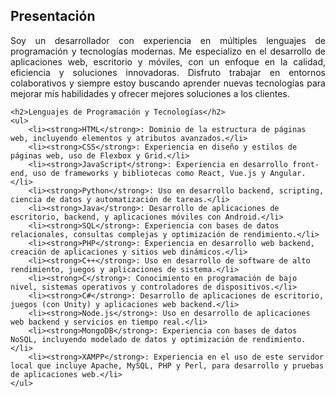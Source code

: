 <!DOCTYPE html>
<html>
<head>
    <style>
        p {
            text-align: justify;
        }
    </style>
</head>
<body>
    <h2>Presentación</h2>
    <p>Soy un desarrollador con experiencia en múltiples lenguajes de programación y tecnologías modernas. Me especializo en el desarrollo de aplicaciones web, escritorio y móviles, con un enfoque en la calidad, eficiencia y soluciones innovadoras. Disfruto trabajar en entornos colaborativos y siempre estoy buscando aprender nuevas tecnologías para mejorar mis habilidades y ofrecer mejores soluciones a los clientes.</p>
    
    <h2>Lenguajes de Programación y Tecnologías</h2>
    <ul>
        <li><strong>HTML</strong>: Dominio de la estructura de páginas web, incluyendo elementos y atributos avanzados.</li>
        <li><strong>CSS</strong>: Experiencia en diseño y estilos de páginas web, uso de Flexbox y Grid.</li>
        <li><strong>JavaScript</strong>: Experiencia en desarrollo front-end, uso de frameworks y bibliotecas como React, Vue.js y Angular.</li>
        <li><strong>Python</strong>: Uso en desarrollo backend, scripting, ciencia de datos y automatización de tareas.</li>
        <li><strong>Java</strong>: Desarrollo de aplicaciones de escritorio, backend, y aplicaciones móviles con Android.</li>
        <li><strong>SQL</strong>: Experiencia con bases de datos relacionales, consultas complejas y optimización de rendimiento.</li>
        <li><strong>PHP</strong>: Experiencia en desarrollo web backend, creación de aplicaciones y sitios web dinámicos.</li>
        <li><strong>C++</strong>: Uso en desarrollo de software de alto rendimiento, juegos y aplicaciones de sistema.</li>
        <li><strong>C</strong>: Conocimiento en programación de bajo nivel, sistemas operativos y controladores de dispositivos.</li>
        <li><strong>C#</strong>: Desarrollo de aplicaciones de escritorio, juegos (con Unity) y aplicaciones web backend.</li>
        <li><strong>Node.js</strong>: Uso en desarrollo de aplicaciones web backend y servicios en tiempo real.</li>
        <li><strong>MongoDB</strong>: Experiencia con bases de datos NoSQL, incluyendo modelado de datos y optimización de rendimiento.</li>
        <li><strong>XAMPP</strong>: Experiencia en el uso de este servidor local que incluye Apache, MySQL, PHP y Perl, para desarrollo y pruebas de aplicaciones web.</li>
    </ul>
</body>
</html>
